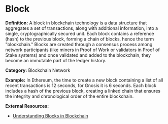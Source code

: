 # Block

**Definition:** A block in blockchain technology is a data structure that aggregates a set of transactions, along with additional information, into a single, cryptographically secured unit. Each block contains a reference (hash) to the previous block, forming a chain of blocks, hence the term "blockchain." Blocks are created through a consensus process among network participants (like miners in Proof of Work or validators in Proof of Stake systems) and once validated and added to the blockchain, they become an immutable part of the ledger history.

**Category:** Blockchain Network

**Example:** In Ethereum, the time to create a new block containing a list of all recent transactions is 12 seconds, for Gnosis it is 6 seconds. Each block includes a hash of the previous block, creating a linked chain that ensures the integrity and chronological order of the entire blockchain.

**External Resources:**
- [Understanding Blocks in Blockchain](https://www.ibm.com/topics/what-is-a-blockchain-block)
